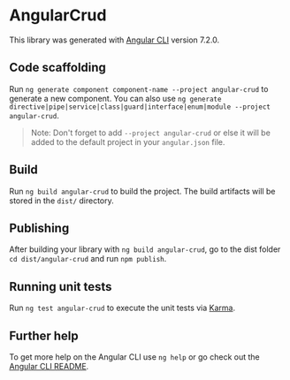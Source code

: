 # AngularCrud

This library was generated with [Angular CLI](https://github.com/angular/angular-cli) version 7.2.0.

## Code scaffolding

Run `ng generate component component-name --project angular-crud` to generate a new component. You can also use `ng generate directive|pipe|service|class|guard|interface|enum|module --project angular-crud`.
> Note: Don't forget to add `--project angular-crud` or else it will be added to the default project in your `angular.json` file. 

## Build

Run `ng build angular-crud` to build the project. The build artifacts will be stored in the `dist/` directory.

## Publishing

After building your library with `ng build angular-crud`, go to the dist folder `cd dist/angular-crud` and run `npm publish`.

## Running unit tests

Run `ng test angular-crud` to execute the unit tests via [Karma](https://karma-runner.github.io).

## Further help

To get more help on the Angular CLI use `ng help` or go check out the [Angular CLI README](https://github.com/angular/angular-cli/blob/master/README.md).
